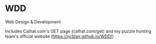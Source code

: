 # WDD
Web Design &amp; Development

Includes Calhat.com's GET page (calhat.com/get) and my puzzle hunting team's official website (https://ncblair.github.io/WDD/)
